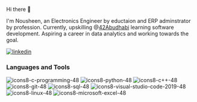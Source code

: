 Hi there 👋

I'm Nousheen, an Electronics Engineer by eductaion and ERP adminstrator by profession. Currently, upskilling @[42Abudhabi](https://42abudhabi.ae) learning software development. Aspiring a career in data analytics and working towards the goal.

[![linkedin](https://linkedin-github.herokuapp.com/api/render/Nousheen%20Ali/Software%20Engineer/Student@42Abudhabi/Electronics%20and%20Telecommunications%20Engineer/light/https%3A%2F%2Fmedia-exp1.licdn.com%2Fdms%2Fimage%2FD4D03AQHOFoSJl4IZ6A%2Fprofile-displayphoto-shrink_800_800%2F0%2F1665683253639%3Fe%3D1672876800%26v%3Dbeta%26t%3DETJ-s3J9VradUaAVKC89zGlKlNklCL9Fa44p7Tz6h1s)](https://www.linkedin.com/in/nousheenali/)

### Languages and Tools

![icons8-c-programming-48](https://user-images.githubusercontent.com/66158938/200169765-2493eaae-4423-4ac7-92f4-2d8656b160d2.png)
![icons8-python-48](https://user-images.githubusercontent.com/66158938/200169918-4690cfa3-be23-42fb-9260-e290eaca5c7c.png)
![icons8-c++-48](https://user-images.githubusercontent.com/66158938/200170228-1ea9e103-6327-4191-9a75-f5f1de645a90.png)
![icons8-git-48](https://user-images.githubusercontent.com/66158938/200170235-37aabf27-7da9-4d26-a0ab-0c2df44ebb9e.png)
![icons8-sql-48](https://user-images.githubusercontent.com/66158938/200170462-bdd04d18-d448-423a-b66b-a670400abf04.png)
![icons8-visual-studio-code-2019-48](https://user-images.githubusercontent.com/66158938/200170469-9927ee9a-ac5c-42df-b7a3-81f7a8eba394.png)
![icons8-linux-48](https://user-images.githubusercontent.com/66158938/200170661-57076cd8-d1da-4a36-af0d-053b7df2c95d.png)
![icons8-microsoft-excel-48](https://user-images.githubusercontent.com/66158938/200170727-a1b114ce-cb58-4516-85b3-f89f78eeddaf.png)
